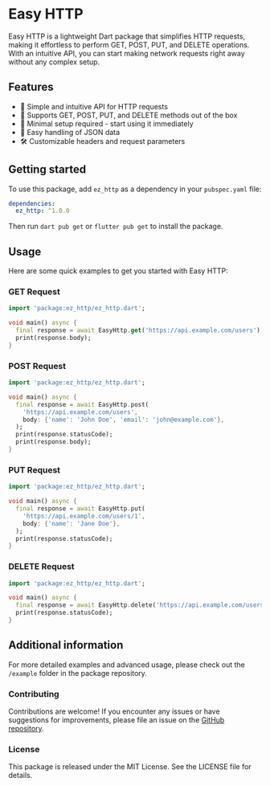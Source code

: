 <!--
This README describes the package. If you publish this package to pub.dev,
this README's contents appear on the landing page for your package.

For information about how to write a good package README, see the guide for
[writing package pages](https://dart.dev/tools/pub/writing-package-pages).

For general information about developing packages, see the Dart guide for
[creating packages](https://dart.dev/guides/libraries/create-packages)
and the Flutter guide for
[developing packages and plugins](https://flutter.dev/to/develop-packages).
-->

# Easy HTTP

Easy HTTP is a lightweight Dart package that simplifies HTTP requests, making it effortless to perform GET, POST, PUT, and DELETE operations. With an intuitive API, you can start making network requests right away without any complex setup.

## Features

- 🚀 Simple and intuitive API for HTTP requests
- 🔧 Supports GET, POST, PUT, and DELETE methods out of the box
- 🎯 Minimal setup required - start using it immediately
- 🔄 Easy handling of JSON data
- 🛠 Customizable headers and request parameters

## Getting started

To use this package, add `ez_http` as a dependency in your `pubspec.yaml` file:

```yaml
dependencies:
  ez_http: ^1.0.0
```

Then run `dart pub get` or `flutter pub get` to install the package.

## Usage

Here are some quick examples to get you started with Easy HTTP:

### GET Request

```dart
import 'package:ez_http/ez_http.dart';

void main() async {
  final response = await EasyHttp.get('https://api.example.com/users');
  print(response.body);
}
```

### POST Request

```dart
import 'package:ez_http/ez_http.dart';

void main() async {
  final response = await EasyHttp.post(
    'https://api.example.com/users',
    body: {'name': 'John Doe', 'email': 'john@example.com'},
  );
  print(response.statusCode);
  print(response.body);
}
```

### PUT Request

```dart
import 'package:ez_http/ez_http.dart';

void main() async {
  final response = await EasyHttp.put(
    'https://api.example.com/users/1',
    body: {'name': 'Jane Doe'},
  );
  print(response.statusCode);
}
```

### DELETE Request

```dart
import 'package:ez_http/ez_http.dart';

void main() async {
  final response = await EasyHttp.delete('https://api.example.com/users/1');
  print(response.statusCode);
}
```

## Additional information

For more detailed examples and advanced usage, please check out the `/example` folder in the package repository.

### Contributing

Contributions are welcome! If you encounter any issues or have suggestions for improvements, please file an issue on the [GitHub repository](https://github.com/infinverse/ez_http).

### License

This package is released under the MIT License. See the LICENSE file for details.
